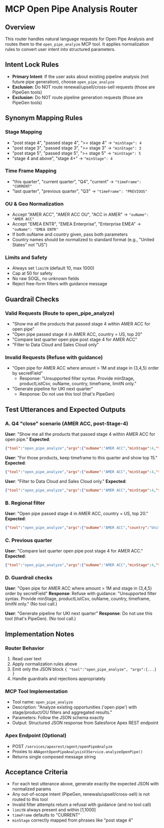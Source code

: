 # MCP Open Pipe Analysis Router

## Overview
This router handles natural language requests for Open Pipe Analysis and routes them to the `open_pipe_analyze` MCP tool. It applies normalization rules to convert user intent into structured parameters.

## Intent Lock Rules
- **Primary Intent**: If the user asks about existing pipeline analysis (not future pipe generation), choose `open_pipe_analyze`
- **Exclusion**: Do NOT route renewal/upsell/cross-sell requests (those are PipeGen tools)
- **Exclusion**: Do NOT route pipeline generation requests (those are PipeGen tools)

## Synonym Mapping Rules

### Stage Mapping
- "post stage 4", "passed stage 4", ">= stage 4" → `"minStage": 4`
- "post stage 3", "passed stage 3", ">= stage 3" → `"minStage": 3`
- "post stage 5", "passed stage 5", ">= stage 5" → `"minStage": 5`
- "stage 4 and above", "stage 4+" → `"minStage": 4`

### Time Frame Mapping
- "this quarter", "current quarter", "Q4", "current" → `"timeFrame": "CURRENT"`
- "last quarter", "previous quarter", "Q3" → `"timeFrame": "PREVIOUS"`

### OU & Geo Normalization
- Accept "AMER ACC", "AMER ACC OU", "ACC in AMER" → `"ouName": "AMER ACC"`
- Accept "EMEA ENTR", "EMEA Enterprise", "Enterprise EMEA" → `"ouName": "EMEA ENTR"`
- If both ouName and country given, pass both parameters
- Country names should be normalized to standard format (e.g., "United States" not "US")

### Limits and Safety
- Always set `limitN` (default 10, max 1000)
- Cap at 50 for safety
- No raw SOQL, no unknown fields
- Reject free-form filters with guidance message

## Guardrail Checks

### Valid Requests (Route to open_pipe_analyze)
- "Show me all the products that passed stage 4 within AMER ACC for open pipe"
- "Open pipe passed stage 4 in AMER ACC, country = US, top 20"
- "Compare last quarter open pipe post stage 4 for AMER ACC"
- "Filter to Data Cloud and Sales Cloud only"

### Invalid Requests (Refuse with guidance)
- "Open pipe for AMER ACC where amount > 1M and stage in (3,4,5) order by secretField"
  - Response: "Unsupported filter syntax. Provide minStage, productListCsv, ouName, country, timeframe, limitN only."
- "Generate pipeline for UKI next quarter"
  - Response: Do not use this tool (that's PipeGen)

## Test Utterances and Expected Outputs

### A. Q4 "close" scenario (AMER ACC, post-Stage-4)
**User**: "Show me all the products that passed stage 4 within AMER ACC for open pipe."
**Expected**:
```json
{"tool":"open_pipe_analyze","args":{"ouName":"AMER ACC","minStage":4,"timeFrame":"CURRENT","limitN":10}}
```

**User**: "For those products, keep timeframe to this quarter and show top 15."
**Expected**:
```json
{"tool":"open_pipe_analyze","args":{"ouName":"AMER ACC","minStage":4,"timeFrame":"CURRENT","limitN":15}}
```

**User**: "Filter to Data Cloud and Sales Cloud only."
**Expected**:
```json
{"tool":"open_pipe_analyze","args":{"ouName":"AMER ACC","minStage":4,"timeFrame":"CURRENT","productListCsv":"Data Cloud,Sales Cloud","limitN":10}}
```

### B. Regional filter
**User**: "Open pipe passed stage 4 in AMER ACC, country = US, top 20."
**Expected**:
```json
{"tool":"open_pipe_analyze","args":{"ouName":"AMER ACC","country":"United States","minStage":4,"timeFrame":"CURRENT","limitN":20}}
```

### C. Previous quarter
**User**: "Compare last quarter open pipe post stage 4 for AMER ACC."
**Expected**:
```json
{"tool":"open_pipe_analyze","args":{"ouName":"AMER ACC","minStage":4,"timeFrame":"PREVIOUS","limitN":10}}
```

### D. Guardrail checks
**User**: "Open pipe for AMER ACC where amount > 1M and stage in (3,4,5) order by secretField"
**Response**: Refuse with guidance: "Unsupported filter syntax. Provide minStage, productListCsv, ouName, country, timeframe, limitN only." (No tool call.)

**User**: "Generate pipeline for UKI next quarter"
**Response**: Do not use this tool (that's PipeGen). (No tool call.)

## Implementation Notes

### Router Behavior
1. Read user text
2. Apply normalization rules above
3. Emit only the JSON block `{ "tool":"open_pipe_analyze", "args":{...} }`
4. Handle guardrails and rejections appropriately

### MCP Tool Implementation
- Tool name: `open_pipe_analyze`
- Description: "Analyze existing opportunities ('open pipe') with stage/product/OU filters and aggregated results."
- Parameters: Follow the JSON schema exactly
- Output: Structured JSON response from Salesforce Apex REST endpoint

### Apex Endpoint (Optional)
- POST `/services/apexrest/agent/openPipeAnalyze`
- Proxies to `ANAgentOpenPipeAnalysisV3Service.analyzeOpenPipe()`
- Returns single composed message string

## Acceptance Criteria
- For each test utterance above, generate exactly the expected JSON with normalized params
- Any out-of-scope intent (PipeGen, renewals/upsell/cross-sell) is not routed to this tool
- Invalid filter attempts return a refusal with guidance (and no tool call)
- `limitN` always present and within [1,1000]
- `timeFrame` defaults to "CURRENT"
- `minStage` correctly mapped from phrases like "post stage 4"
